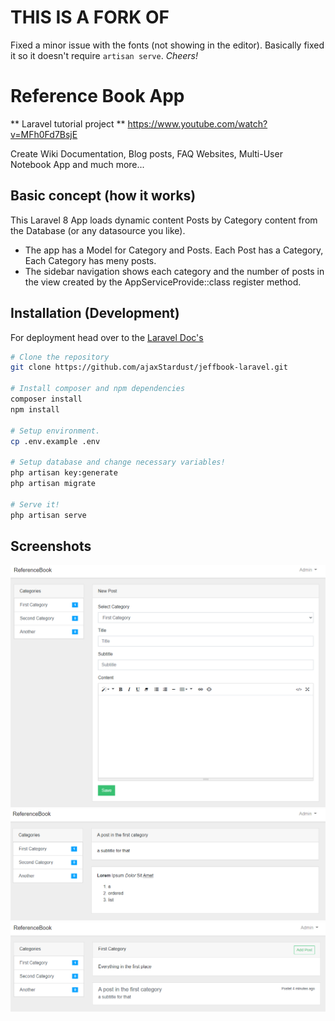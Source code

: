 # THIS IS A FORK OF
Fixed a minor issue with the fonts (not showing in the editor). Basically fixed it so it doesn't require `artisan serve`. 
_Cheers!_ 
# Reference Book App
** Laravel tutorial project **
https://www.youtube.com/watch?v=MFh0Fd7BsjE

Create Wiki Documentation, Blog posts, FAQ Websites, Multi-User Notebook App and much more...

## Basic concept (how it works)
This Laravel 8 App loads dynamic content Posts by Category content from the Database (or any datasource you like).

- The app has a Model for Category and Posts. Each Post has a Category, Each Category has meny posts.
- The sidebar navigation shows each category and the number of posts in the view created by the AppServiceProvide::class register method.

## Installation (Development)
For deployment head over to the [Laravel Doc's](https://laravel.com/docs/8.x/deployment)

```bash
# Clone the repository
git clone https://github.com/ajaxStardust/jeffbook-laravel.git

# Install composer and npm dependencies
composer install
npm install

# Setup environment.
cp .env.example .env

# Setup database and change necessary variables!
php artisan key:generate
php artisan migrate

# Serve it!
php artisan serve
```

## Screenshots
![Create Post](./screenshots/createpost.png)
![Show Post](./screenshots/showpost.png)
![Sho Posts](./screenshots/showpostlist.png)
